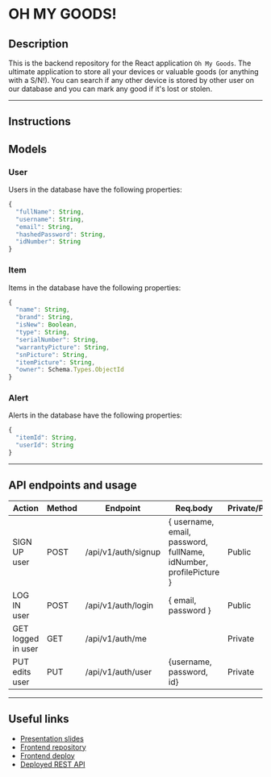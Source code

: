 # OH MY GOODS!

## Description

This is the backend repository for the React application `Oh My Goods`. The ultimate application to store all your devices or valuable goods (or anything with a S/N!). You can search if any other device is stored by other user on our database and you can mark any good if it's lost or stolen.

---

## Instructions

## Models

### User

Users in the database have the following properties:

```js
{
  "fullName": String,
  "username": String,
  "email": String,
  "hashedPassword": String,
  "idNumber": String
}
```

### Item

Items in the database have the following properties:

```js
{
  "name": String,
  "brand": String,
  "isNew": Boolean,
  "type": String,
  "serialNumber": String,
  "warrantyPicture": String,
  "snPicture": String,
  "itemPicture": String,
  "owner": Schema.Types.ObjectId
}
```

### Alert

Alerts in the database have the following properties:

```js
{
  "itemId": String,
  "userId": String
}
```

---

## API endpoints and usage

| Action             | Method | Endpoint            | Req.body                                                          | Private/Public |
| ------------------ | ------ | ------------------- | ----------------------------------------------------------------- | -------------- |
| SIGN UP user       | POST   | /api/v1/auth/signup | { username, email, password, fullName, idNumber, profilePicture } | Public         |
| LOG IN user        | POST   | /api/v1/auth/login  | { email, password }                                               | Public         |
| GET logged in user | GET    | /api/v1/auth/me     |                                                                   | Private        |
| PUT edits user     | PUT    | /api/v1/auth/user   | {username, password, id}                                          | Private        |

---

## Useful links

- [Presentation slides]()
- [Frontend repository]()
- [Frontend deploy]()
- [Deployed REST API]()
